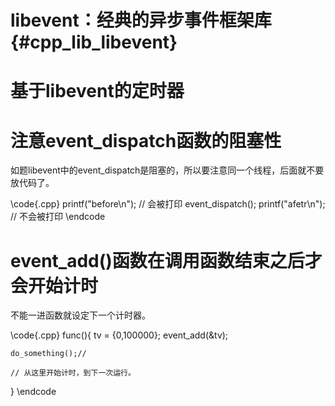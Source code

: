 libevent：经典的异步事件框架库{#cpp_lib_libevent}
=====================================


# 基于libevent的定时器



# 注意event_dispatch函数的阻塞性

如题libevent中的event_dispatch是阻塞的，所以要注意同一个线程，后面就不要放代码了。

\code{.cpp}
printf("before\n"); // 会被打印
event_dispatch();
printf("afetr\n");  // 不会被打印
\endcode


# event_add()函数在调用函数结束之后才会开始计时

不能一进函数就设定下一个计时器。

\code{.cpp}
func(){
    tv = {0,100000};
    event_add(&tv);

    do_something();//

    // 从这里开始计时，到下一次运行。
}
\endcode